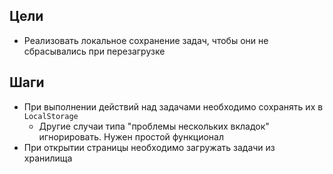 ## Цели
- Реализовать локальное сохранение задач, чтобы они не сбрасывались при перезагрузке
## Шаги
- При выполнении действий над задачами необходимо сохранять их в `LocalStorage`
	- Другие случаи типа "проблемы нескольких вкладок" игнорировать. Нужен простой функционал
- При открытии страницы необходимо загружать задачи из хранилища